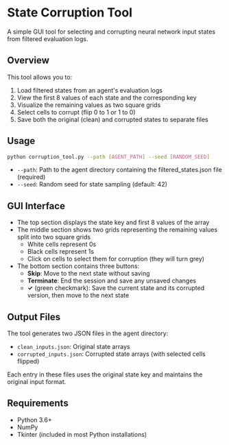 # State Corruption Tool

A simple GUI tool for selecting and corrupting neural network input states from filtered evaluation logs.

## Overview

This tool allows you to:
1. Load filtered states from an agent's evaluation logs
2. View the first 8 values of each state and the corresponding key
3. Visualize the remaining values as two square grids
4. Select cells to corrupt (flip 0 to 1 or 1 to 0)
5. Save both the original (clean) and corrupted states to separate files

## Usage

```bash
python corruption_tool.py --path [AGENT_PATH] --seed [RANDOM_SEED]
```

- `--path`: Path to the agent directory containing the filtered_states.json file (required)
- `--seed`: Random seed for state sampling (default: 42)

## GUI Interface

- The top section displays the state key and first 8 values of the array
- The middle section shows two grids representing the remaining values split into two square grids
  - White cells represent 0s
  - Black cells represent 1s
  - Click on cells to select them for corruption (they will turn grey)
- The bottom section contains three buttons:
  - **Skip**: Move to the next state without saving
  - **Terminate**: End the session and save any unsaved changes
  - **✓** (green checkmark): Save the current state and its corrupted version, then move to the next state

## Output Files

The tool generates two JSON files in the agent directory:
- `clean_inputs.json`: Original state arrays
- `corrupted_inputs.json`: Corrupted state arrays (with selected cells flipped)

Each entry in these files uses the original state key and maintains the original input format.

## Requirements

- Python 3.6+
- NumPy
- Tkinter (included in most Python installations) 